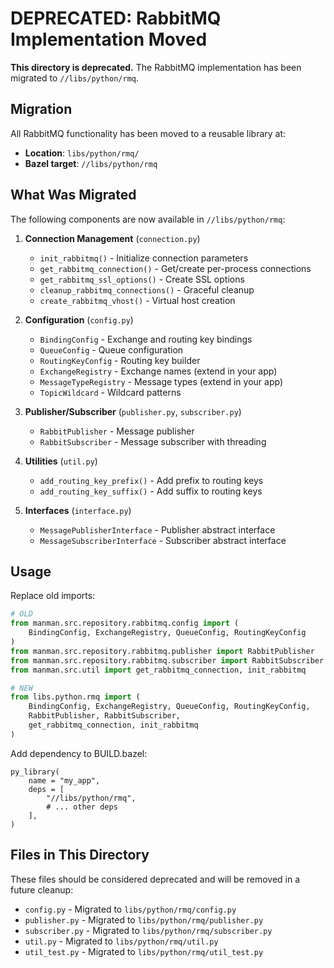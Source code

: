 # DEPRECATED: RabbitMQ Implementation Moved

**This directory is deprecated.** The RabbitMQ implementation has been migrated to `//libs/python/rmq`.

## Migration

All RabbitMQ functionality has been moved to a reusable library at:
- **Location**: `libs/python/rmq/`
- **Bazel target**: `//libs/python/rmq`

## What Was Migrated

The following components are now available in `//libs/python/rmq`:

1. **Connection Management** (`connection.py`)
   - `init_rabbitmq()` - Initialize connection parameters
   - `get_rabbitmq_connection()` - Get/create per-process connections
   - `get_rabbitmq_ssl_options()` - Create SSL options
   - `cleanup_rabbitmq_connections()` - Graceful cleanup
   - `create_rabbitmq_vhost()` - Virtual host creation

2. **Configuration** (`config.py`)
   - `BindingConfig` - Exchange and routing key bindings
   - `QueueConfig` - Queue configuration
   - `RoutingKeyConfig` - Routing key builder
   - `ExchangeRegistry` - Exchange names (extend in your app)
   - `MessageTypeRegistry` - Message types (extend in your app)
   - `TopicWildcard` - Wildcard patterns

3. **Publisher/Subscriber** (`publisher.py`, `subscriber.py`)
   - `RabbitPublisher` - Message publisher
   - `RabbitSubscriber` - Message subscriber with threading

4. **Utilities** (`util.py`)
   - `add_routing_key_prefix()` - Add prefix to routing keys
   - `add_routing_key_suffix()` - Add suffix to routing keys

5. **Interfaces** (`interface.py`)
   - `MessagePublisherInterface` - Publisher abstract interface
   - `MessageSubscriberInterface` - Subscriber abstract interface

## Usage

Replace old imports:
```python
# OLD
from manman.src.repository.rabbitmq.config import (
    BindingConfig, ExchangeRegistry, QueueConfig, RoutingKeyConfig
)
from manman.src.repository.rabbitmq.publisher import RabbitPublisher
from manman.src.repository.rabbitmq.subscriber import RabbitSubscriber
from manman.src.util import get_rabbitmq_connection, init_rabbitmq

# NEW
from libs.python.rmq import (
    BindingConfig, ExchangeRegistry, QueueConfig, RoutingKeyConfig,
    RabbitPublisher, RabbitSubscriber,
    get_rabbitmq_connection, init_rabbitmq
)
```

Add dependency to BUILD.bazel:
```starlark
py_library(
    name = "my_app",
    deps = [
        "//libs/python/rmq",
        # ... other deps
    ],
)
```

## Files in This Directory

These files should be considered deprecated and will be removed in a future cleanup:
- `config.py` - Migrated to `libs/python/rmq/config.py`
- `publisher.py` - Migrated to `libs/python/rmq/publisher.py`
- `subscriber.py` - Migrated to `libs/python/rmq/subscriber.py`
- `util.py` - Migrated to `libs/python/rmq/util.py`
- `util_test.py` - Migrated to `libs/python/rmq/util_test.py`
